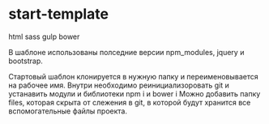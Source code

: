 # start-template
html sass gulp bower

В шаблоне использованы полседние версии npm_modules, jquery и bootstrap.

Стартовый шаблон клонируется в нужную папку и переименовывается на рабочее имя.
Внутри необходимо реинициализоровать git и устанавить модули и библиотеки npm i и bower i
Можно добавить папку files, которая скрыта от слежения в git, в которой будут хранится все вспомогательные файлы проекта.
